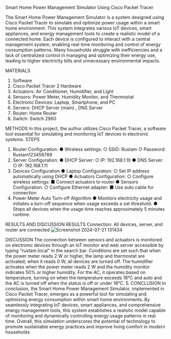 Smart Home Power Management Simulator
Using Cisco Packet Tracer

The Smart Home Power Management Simulator is a system designed using Cisco
Packet Tracer to simulate and optimize power usage within a smart home environment. This
system integrates various IoT devices, smart appliances, and energy management tools to
create a realistic model of a connected home. Each device is configured to interact with a
central management system, enabling real-time monitoring and control of energy consumption
patterns.
Many households struggle with inefficiencies and a lack of centralized control in
managing and optimizing their energy use, leading to higher electricity bills and unnecessary
environmental impacts.

MATERIALS
1. Software
1. Cisco Packet Tracer
2 Hardware
1. Actuators: Air Conditioner, Humidifier, and Light
2. Sensors: Power Meter, Humidity Monitor, and Thermostat
3. Electronic Devices: Laptop, Smartphone, and PC
4. Servers: DHCP Server (main) , DNS Server
5. Router: Home Router
6. Switch: Switch 2960
   
METHODS
In this project, the author utilizes Cisco Packet Tracer, a software tool essential for simulating
and monitoring IoT devices in electronic systems.
STEPS
1. Router Configuration:
● Wireless settings:
○ SSID: Rustam
○ Password: Rustam123456789
2. Server Configuration:
● DHCP Server:
○ IP: 192.168.1.10
● DNS Server:
○ IP: 192.168.1.11
3. Devices Configuration
● Laptop Configuration:
○ Set IP address automatically using DHCP
● Actuators Configuration:
○ Configure wireless settings:
■ Connect actuators to router
● Sensors Configuration:
○ Configure Ethernet adapter:
■ Use auto cable for connection
4. Power Meter Auto Turn-off Algorithm
● Monitors electricity usage and initiates a turn-off sequence when usage exceeds a set
threshold.
● Stops all devices when the usage time reaches approximately 5 minutes runtime.

RESULTS AND DISCUSSION
RESULTS
Connection: All devices, server, and router are connected
![Screenshot 2024-07-21 131434](https://github.com/user-attachments/assets/cdbc47c9-1eba-4c17-a87e-40eedfddbfad)



DISCUSSION
The connection between sensors and actuators is monitored on electronic devices through an
IoT monitor and web server accessible by typing "rustam.local" in the search bar. Conditions are
set such that when the power meter reads 2 W or higher, the lamp and thermostat are activated;
when it reads 0 W, all devices are turned off. The humidifier activates when the power meter
reads 2 W and the humidity monitor indicates 50% or higher humidity. For the AC, it operates
based on temperature, turning on when the temperature exceeds 18°C and auto and the AC is
turned off when the status is off or under 18°C.
5. CONCLUSION
In conclusion, the Smart Home Power Management Simulator, implemented in Cisco Packet
Tracer, emerges as a powerful tool for simulating and optimizing energy consumption within
smart home environments. By seamlessly integrating IoT devices, smart appliances, and
comprehensive energy management tools, this system establishes a realistic model capable of
monitoring and dynamically controlling energy usage patterns in real time. Overall, this
simulation underscores the potential of technology to promote sustainable energy practices and
improve living comfort in modern households
